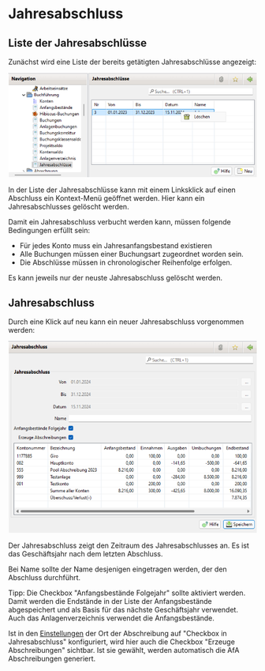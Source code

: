 # Jahresabschluss

## Liste der Jahresabschlüsse

Zunächst wird eine Liste der bereits getätigten Jahresabschlüsse angezeigt:

![](img/JahresAbschluesseView.png)

In der Liste der Jahresabschlüsse kann mit einem Linksklick auf einen Abschluss ein Kontext-Menü geöffnet werden. Hier kann ein Jahresabschlusses gelöscht werden.

Damit ein Jahresabschluss verbucht werden kann, müssen folgende Bedingungen erfüllt sein:

* Für jedes Konto muss ein Jahresanfangsbestand existieren
* Alle Buchungen müssen einer Buchungsart zugeordnet worden sein.
* Die Abschlüsse müssen in chronologischer Reihenfolge erfolgen.

Es kann jeweils nur der neuste Jahresabschluss gelöscht werden.

## Jahresabschluss

Durch eine Klick auf neu kann ein neuer Jahresabschluss vorgenommen werden:

![](img/JahresabschlussView.png)

Der Jahresabschluss zeigt den Zeitraum des Jahresabschlusses an. Es ist das Geschäftsjahr nach dem letzten Abschluss.

Bei Name sollte der Name desjenigen eingetragen werden, der den Abschluss durchführt.

Tipp: Die Checkbox "Anfangsbestände Folgejahr" sollte aktiviert werden. Damit werden die Endstände in der Liste der Anfangsbestände abgespeichert und als Basis für das nächste Geschäftsjahr verwendet. Auch das Anlagenverzeichnis verwendet die Anfangsbestände.

Ist in den [Einstellungen](../administration/einstellungen/anzeige.md) der Ort der Abschreibung auf "Checkbox in Jahresabschluss" konfiguriert, wird hier auch die Checkbox "Erzeuge Abschreibungen" sichtbar. Ist sie gewählt, werden automatisch die AfA Abschreibungen generiert.

